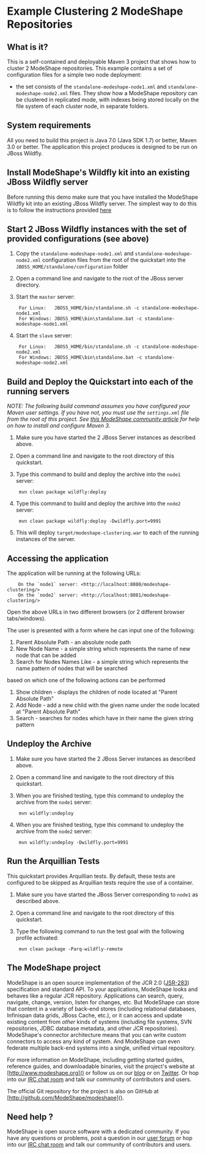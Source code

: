Example Clustering 2 ModeShape Repositories
===========================================

What is it?
-----------

This is a self-contained and deployable Maven 3 project that shows how to cluster 2 ModeShape repositories.
This example contains a set of configuration files for a simple two node deployment:

 - the set consists of  the `standalone-modeshape-node1.xml` and `standalone-modeshape-node2.xml` files. They show how a
 ModeShape repository can be clustered in replicated mode, with indexes being stored locally on the file system of each cluster
 node, in separate folders.

System requirements
-------------------

All you need to build this project is Java 7.0 (Java SDK 1.7) or better, Maven 3.0 or better.
The application this project produces is designed to be run on JBoss Wildfly.

Install ModeShape's Wildfly kit into an existing JBoss Wildfly server
---------------------------------------------------------------

Before running this demo make sure that you have installed the ModeShape Wildfly kit into an existing JBoss Wildfly server.
The simplest way to do this is to follow the instructions provided [here](https://docs.jboss.org/author/display/MODE/Installing+ModeShape+into+AS7)

Start 2 JBoss Wildfly instances with the set of provided configurations (see above)
--------------------------------------------------------------------------------------

1. Copy the `standalone-modeshape-node1.xml` and `standalone-modeshape-node2.xml` configuration files from the root of the quickstart
into the `JBOSS_HOME/standalone/configuration` folder
2. Open a command line and navigate to the root of the JBoss server directory.
3. Start the `master` server:

        For Linux:   JBOSS_HOME/bin/standalone.sh -c standalone-modeshape-node1.xml
        For Windows: JBOSS_HOME\bin\standalone.bat -c standalone-modeshape-node1.xml
4. Start the `slave` server:

        For Linux:   JBOSS_HOME/bin/standalone.sh -c standalone-modeshape-node2.xml
        For Windows: JBOSS_HOME\bin\standalone.bat -c standalone-modeshape-node2.xml


Build and Deploy the Quickstart into each of the running servers
----------------------------------------------------------------

_NOTE: The following build command assumes you have configured your Maven user settings. If you have not, you must use the `settings.xml`
file from the root of this project. See [this ModeShape community article](http://community.jboss.org/wiki/ModeShapeandMaven)
for help on how to install and configure Maven 3._

1. Make sure you have started the 2 JBoss Server instances as described above.
2. Open a command line and navigate to the root directory of this quickstart.
3. Type this command to build and deploy the archive into the `node1` server:

        mvn clean package wildfly:deploy

4. Type this command to build and deploy the archive into the `node2` server:

        mvn clean package wildfly:deploy -Dwildfly.port=9991

5. This will deploy `target/modeshape-clustering.war` to each of the running instances of the server.

Accessing the application
---------------------

The application will be running at the following URLs:

        On the `node1` server: <http://localhost:8080/modeshape-clustering/>
        On the `node2` server: <http://localhost:8081/modeshape-clustering/>

Open the above URLs in two different browsers (or 2 different browser tabs/windows).

The user is presented with a form where he can input one of the following:

1. Parent Absolute Path - an absolute node path
2. New Node Name - a simple string which represents the name of new node that can be added
3. Search for Nodes Names Like - a simple string which represents the name pattern of nodes that will be searched

based on which one of the following actions can be performed

1. Show children - displays the children of node located at "Parent Absolute Path"
2. Add Node - add a new child with the given name under the node located at "Parent Absolute Path"
3. Search - searches for nodes which have in their name the given string pattern

Undeploy the Archive
--------------------

1. Make sure you have started the 2 JBoss Server instances as described above.
2. Open a command line and navigate to the root directory of this quickstart.
3. When you are finished testing, type this command to undeploy the archive from the `node1` server:

        mvn wildfly:undeploy

4. When you are finished testing, type this command to undeploy the archive from the `node2` server:

        mvn wildfly:undeploy -Dwildfly.port=9991

Run the Arquillian Tests
-------------------------

This quickstart provides Arquillian tests. By default, these tests are configured to be skipped as Arquillian tests require the use of a container.

1. Make sure you have started the JBoss Server corresponding to `node1` as described above.
2. Open a command line and navigate to the root directory of this quickstart.
3. Type the following command to run the test goal with the following profile activated:

        mvn clean package -Parq-wildfly-remote

The ModeShape project
---------------------
ModeShape is an open source implementation of the JCR 2.0 
([JSR-283](http://www.jcp.org/en/jsr/detail?id=283])) specification and 
standard API. To your applications, ModeShape looks and behaves like a 
regular JCR repository. Applications can search, query, navigate, change, 
version, listen for changes, etc. But ModeShape can store that content 
in a variety of back-end stores (including relational databases, Infinispan 
data grids, JBoss Cache, etc.), or it can access and update existing content 
from *other* kinds of systems (including file systems, SVN repositories, 
JDBC database metadata, and other JCR repositories). ModeShape's connector 
architecture means that you can write custom connectors to access any 
kind of system. And ModeShape can even federate multiple back-end systems 
into a single, unified virtual repository.

For more information on ModeShape, including getting started guides, 
reference guides, and downloadable binaries, visit the project's website 
at [http://www.modeshape.org]() or follow us on our [blog](http://modeshape.wordpress.org) 
or on [Twitter](http://twitter.com/modeshape). Or hop into our 
[IRC chat room](http://www.jboss.org/modeshape/chat) and talk our community 
of contributors and users.

The official Git repository for the project is also on GitHub at 
[http://github.com/ModeShape/modeshape]().

Need help ?
-----------

ModeShape is open source software with a dedicated community. If you have 
any questions or problems, post a question in our 
[user forum](http://community.jboss.org/en/modeshape) or hop into our 
[IRC chat room](http://www.jboss.org/modeshape/chat) and talk our 
community of contributors and users.